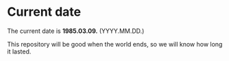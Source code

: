 # Current date

The current date is **1985.03.09.** (YYYY.MM.DD.)

This repository will be good when the world ends, so we will know how long it lasted.